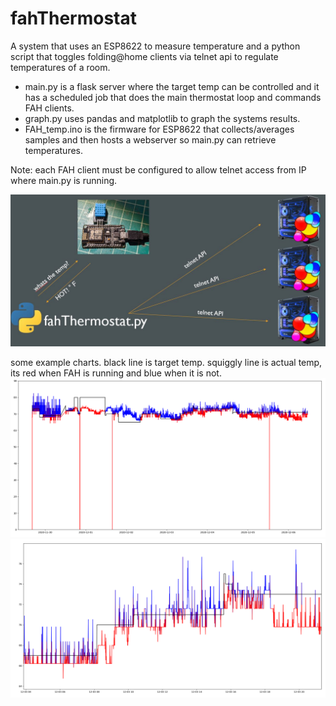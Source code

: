 # fahThermostat

A system that uses an ESP8622 to measure temperature and a python script that toggles folding@home clients via telnet api to regulate temperatures of a room.

* main.py is a flask server where the target temp can be controlled and it has a scheduled job that does the main thermostat loop and commands FAH clients.
* graph.py uses pandas and matplotlib to graph the systems results.
* FAH_temp.ino is the firmware for ESP8622 that collects/averages samples and then hosts a webserver so main.py can retrieve temperatures.

Note: each FAH client must be configured to allow telnet access from IP where main.py is running.

![arch](arch.JPG)


some example charts. black line is target temp. squiggly line is actual temp, its red when FAH is running and blue when it is not.
![chart2](chart2.png)
![chart1](chart1.png)
